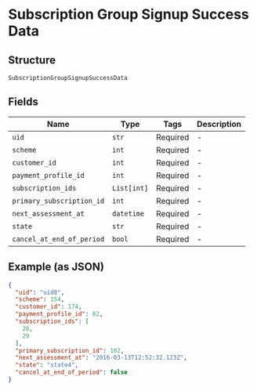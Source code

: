 
# Subscription Group Signup Success Data

## Structure

`SubscriptionGroupSignupSuccessData`

## Fields

| Name | Type | Tags | Description |
|  --- | --- | --- | --- |
| `uid` | `str` | Required | - |
| `scheme` | `int` | Required | - |
| `customer_id` | `int` | Required | - |
| `payment_profile_id` | `int` | Required | - |
| `subscription_ids` | `List[int]` | Required | - |
| `primary_subscription_id` | `int` | Required | - |
| `next_assessment_at` | `datetime` | Required | - |
| `state` | `str` | Required | - |
| `cancel_at_end_of_period` | `bool` | Required | - |

## Example (as JSON)

```json
{
  "uid": "uid8",
  "scheme": 154,
  "customer_id": 174,
  "payment_profile_id": 82,
  "subscription_ids": [
    28,
    29
  ],
  "primary_subscription_id": 102,
  "next_assessment_at": "2016-03-13T12:52:32.123Z",
  "state": "state4",
  "cancel_at_end_of_period": false
}
```

